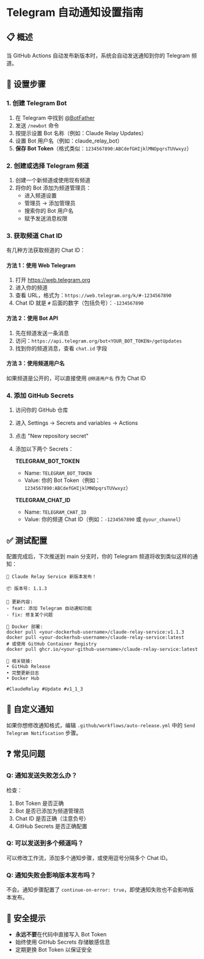 # Telegram 自动通知设置指南

## 📋 概述

当 GitHub Actions 自动发布新版本时，系统会自动发送通知到你的 Telegram 频道。

## 🚀 设置步骤

### 1. 创建 Telegram Bot

1. 在 Telegram 中找到 [@BotFather](https://t.me/botfather)
2. 发送 `/newbot` 命令
3. 按提示设置 Bot 名称（例如：Claude Relay Updates）
4. 设置 Bot 用户名（例如：claude_relay_bot）
5. **保存 Bot Token**（格式类似：`1234567890:ABCdefGHIjklMNOpqrsTUVwxyz`）

### 2. 创建或选择 Telegram 频道

1. 创建一个新频道或使用现有频道
2. 将你的 Bot 添加为频道管理员：
   - 进入频道设置
   - 管理员 → 添加管理员
   - 搜索你的 Bot 用户名
   - 赋予发送消息权限

### 3. 获取频道 Chat ID

有几种方法获取频道的 Chat ID：

#### 方法 1：使用 Web Telegram

1. 打开 https://web.telegram.org
2. 进入你的频道
3. 查看 URL，格式为：`https://web.telegram.org/k/#-1234567890`
4. Chat ID 就是 `#` 后面的数字（包括负号）：`-1234567890`

#### 方法 2：使用 Bot API

1. 先在频道发送一条消息
2. 访问：`https://api.telegram.org/bot<YOUR_BOT_TOKEN>/getUpdates`
3. 找到你的频道消息，查看 `chat.id` 字段

#### 方法 3：使用频道用户名

如果频道是公开的，可以直接使用 `@频道用户名` 作为 Chat ID

### 4. 添加 GitHub Secrets

1. 访问你的 GitHub 仓库
2. 进入 Settings → Secrets and variables → Actions
3. 点击 "New repository secret"
4. 添加以下两个 Secrets：

   **TELEGRAM_BOT_TOKEN**
   - Name: `TELEGRAM_BOT_TOKEN`
   - Value: 你的 Bot Token（例如：`1234567890:ABCdefGHIjklMNOpqrsTUVwxyz`）

   **TELEGRAM_CHAT_ID**
   - Name: `TELEGRAM_CHAT_ID`
   - Value: 你的频道 Chat ID（例如：`-1234567890` 或 `@your_channel`）

## ✅ 测试配置

配置完成后，下次推送到 main 分支时，你的 Telegram 频道将收到类似这样的通知：

```
🚀 Claude Relay Service 新版本发布！

📦 版本号: 1.1.3

📝 更新内容:
- feat: 添加 Telegram 自动通知功能
- fix: 修复某个问题

🐳 Docker 部署:
docker pull <your-dockerhub-username>/claude-relay-service:v1.1.3
docker pull <your-dockerhub-username>/claude-relay-service:latest
# 或使用 GitHub Container Registry
docker pull ghcr.io/<your-github-username>/claude-relay-service:latest

🔗 相关链接:
• GitHub Release
• 完整更新日志
• Docker Hub

#ClaudeRelay #Update #v1_1_3
```

## 🔧 自定义通知

如果你想修改通知格式，编辑 `.github/workflows/auto-release.yml` 中的 `Send Telegram Notification` 步骤。

## ❓ 常见问题

### Q: 通知发送失败怎么办？

检查：

1. Bot Token 是否正确
2. Bot 是否已添加为频道管理员
3. Chat ID 是否正确（注意负号）
4. GitHub Secrets 是否正确配置

### Q: 可以发送到多个频道吗？

可以修改工作流，添加多个通知步骤，或使用逗号分隔多个 Chat ID。

### Q: 通知失败会影响版本发布吗？

不会。通知步骤配置了 `continue-on-error: true`，即使通知失败也不会影响版本发布。

## 🔐 安全提示

- **永远不要**在代码中直接写入 Bot Token
- 始终使用 GitHub Secrets 存储敏感信息
- 定期更换 Bot Token 以保证安全
